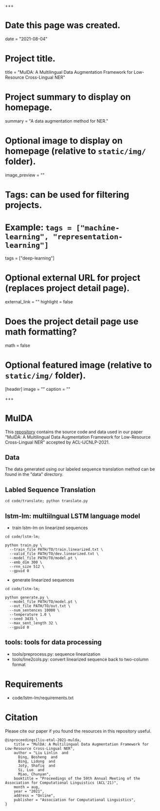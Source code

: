 +++
# Date this page was created.
date = "2021-08-04"

# Project title.
title = "MulDA: A Multilingual Data Augmentation Framework for Low-Resource Cross-Lingual NER"

# Project summary to display on homepage.
summary = "A data augmentation method for NER."

# Optional image to display on homepage (relative to `static/img/` folder).
image_preview = ""

# Tags: can be used for filtering projects.
# Example: `tags = ["machine-learning", "representation-learning"]`
tags = ["deep-learning"]

# Optional external URL for project (replaces project detail page).
external_link = ""
highlight = false
# Does the project detail page use math formatting?
math = false

# Optional featured image (relative to `static/img/` folder).
[header]
image = ""
caption = ""

+++


# MulDA

This [repository](https://github.com/ntunlp/mulda.git) contains the source code and data used in our paper "MulDA: A Multilingual Data Augmentation Framework for Low-Resource Cross-Lingual NER" accepted by ACL-IJCNLP-2021.


## Data
The data generated using our labeled sequence translation method can be found in the "data" directory.

## Labled Sequence Translation
```
cd code/translate; python translate.py
```

## lstm-lm: multiilngual LSTM language model
- train lstm-lm on linearized sequences
```
cd code/lstm-lm;

python train.py \
  --train_file PATH/TO/train.linearized.txt \
  --valid_file PATH/TO/dev.linearized.txt \
  --model_file PATH/TO/model.pt \
  --emb_dim 300 \
  --rnn_size 512 \
  --gpuid 0 
```

- generate linearized sequences
```
cd code/lstm-lm;

python generate.py \
  --model_file PATH/TO/model.pt \
  --out_file PATH/TO/out.txt \
  --num_sentences 10000 \
  --temperature 1.0 \
  --seed 3435 \
  --max_sent_length 32 \
  --gpuid 0
```

## tools: tools for data processing
- tools/preprocess.py: sequence linearization
- tools/line2cols.py: convert linearized sequence back to two-column format

# Requirements
- code/lstm-lm/requirements.txt

# Citation
Please cite our paper if you found the resources in this repository useful.
```
@inproceedings{liu-etal-2021-mulda,
    title = "MulDA: A Multilingual Data Augmentation Framework for Low-Resource Cross-Lingual NER",
    author = "Liu Linlin  and
      Ding, Bosheng  and
      Bing, Lidong  and
      Joty, Shafiq  and
      Si, Luo  and
      Miao, Chunyan",
    booktitle = "Proceedings of the 59th Annual Meeting of the Association for Computational Linguistics (ACL'21)",
    month = aug,
    year = "2021",
    address = "Online",
    publisher = "Association for Computational Linguistics",
}
```

